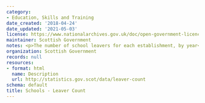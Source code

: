 ```yaml
---
category:
- Education, Skills and Training
date_created: '2018-04-24'
date_updated: '2021-05-03'
license: https://www.nationalarchives.gov.uk/doc/open-government-licence/version/3/
maintainer: Scottish Government
notes: <p>The number of school leavers for each establishment, by year</p>
organization: Scottish Government
records: null
resources:
- format: html
  name: Description
  url: http://statistics.gov.scot/data/leaver-count
schema: default
title: Schools - Leaver Count
---
```

